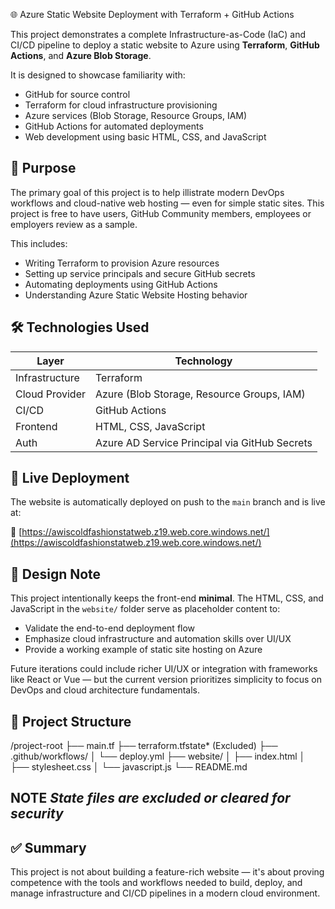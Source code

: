 🌐 Azure Static Website Deployment with Terraform + GitHub Actions

This project demonstrates a complete Infrastructure-as-Code (IaC) and CI/CD pipeline to deploy a static website to Azure using **Terraform**, **GitHub Actions**, and **Azure Blob Storage**.

It is designed to showcase familiarity with:
- GitHub for source control
- Terraform for cloud infrastructure provisioning
- Azure services (Blob Storage, Resource Groups, IAM)
- GitHub Actions for automated deployments
- Web development using basic HTML, CSS, and JavaScript

## 📌 Purpose

The primary goal of this project is to help illistrate modern DevOps workflows and cloud-native web hosting — even for simple static sites. This project is free to have users, GitHub Community members, employees or employers review as a sample.

This includes:
- Writing Terraform to provision Azure resources
- Setting up service principals and secure GitHub secrets
- Automating deployments using GitHub Actions
- Understanding Azure Static Website Hosting behavior

## 🛠️ Technologies Used

| Layer | Technology |
|-------|------------|
| Infrastructure | Terraform |
| Cloud Provider | Azure (Blob Storage, Resource Groups, IAM) |
| CI/CD | GitHub Actions |
| Frontend | HTML, CSS, JavaScript |
| Auth | Azure AD Service Principal via GitHub Secrets |

## 🚀 Live Deployment

The website is automatically deployed on push to the `main` branch and is live at:

🔗 [https://awiscoldfashionstatweb.z19.web.core.windows.net/](https://awiscoldfashionstatweb.z19.web.core.windows.net/)

## 🎨 Design Note

This project intentionally keeps the front-end **minimal**. The HTML, CSS, and JavaScript in the `website/` folder serve as placeholder content to:
- Validate the end-to-end deployment flow
- Emphasize cloud infrastructure and automation skills over UI/UX
- Provide a working example of static site hosting on Azure

Future iterations could include richer UI/UX or integration with frameworks like React or Vue — but the current version prioritizes simplicity to focus on DevOps and cloud architecture fundamentals.

## 📂 Project Structure

/project-root
├── main.tf 
├── terraform.tfstate* (Excluded) 
├── .github/workflows/ 
│ └── deploy.yml
├── website/ 
│ ├── index.html
│ ├── stylesheet.css
│ └── javascript.js
└── README.md

## NOTE *State files are excluded or cleared for security*

## ✅ Summary

This project is not about building a feature-rich website — it's about proving competence with the tools and workflows needed to build, deploy, and manage infrastructure and CI/CD pipelines in a modern cloud environment.
